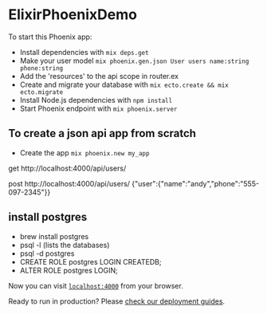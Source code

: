 # ElixirPhoenixDemo

To start this Phoenix app:

  * Install dependencies with `mix deps.get`
  * Make your user model `mix phoenix.gen.json User users name:string phone:string`
  * Add the 'resources' to the api scope in router.ex
  * Create and migrate your database with `mix ecto.create && mix ecto.migrate`
  * Install Node.js dependencies with `npm install`
  * Start Phoenix endpoint with `mix phoenix.server`

## To create a json api app from scratch
   * Create the app `mix phoenix.new my_app`

get http://localhost:4000/api/users/

post http://localhost:4000/api/users/ {"user":{"name":"andy","phone":"555-097-2345"}}

## install postgres
   * brew install postgres
   * psql -l (lists the databases)
   * psql -d postgres
   * CREATE ROLE postgres LOGIN CREATEDB;
   * ALTER ROLE postgres LOGIN;

Now you can visit [`localhost:4000`](http://localhost:4000) from your browser.

Ready to run in production? Please [check our deployment guides](http://www.phoenixframework.org/docs/deployment).